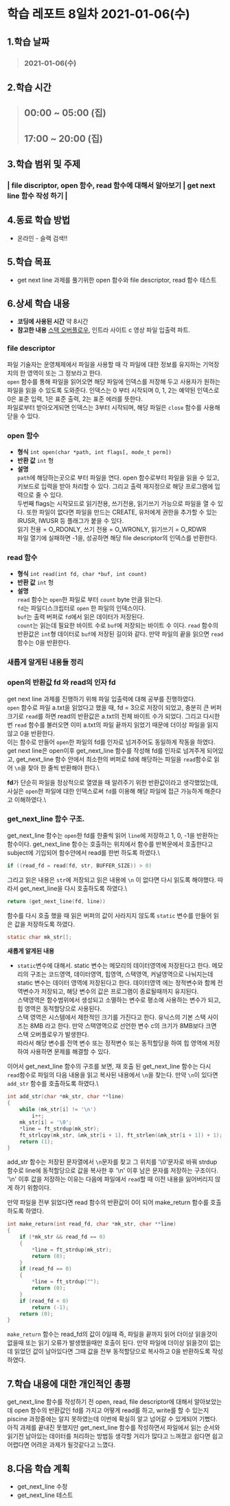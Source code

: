 # 학습 레포트 8일차 2021-01-06(수)
## 1.학습 날짜
> ### 2021-01-06(수)
## 2.학습 시간
> ## 00:00 ~ 05:00 (집)
> ## 17:00 ~ 20:00 (집)
## 3.학습 범위 및 주제
### | file discriptor, open 함수, read 함수에 대해서 알아보기 | get next line 함수 작성 하기 |
## 4.동료 학습 방법
- 온라인 - 슬랙 검색!!
## 5.학습 목표
- get next line 과제를 풀기위한 open 함수와 file descriptor, read 함수 테스트
## 6.상세 학습 내용
- **코딩에 사용된 시간** 약 8시간
- **참고한 내용** [스택 오버플로우](https://blog.naver.com/sosa654/221691037042), 인트라 사이트 c 영상 파일 입출력 파트.

### file descriptor
파일 기술자는 운영체제에서 파일을 사용할 때 각 파일에 대한 정보를 유지하는 기억장치의 한 영역이 또는 그 정보라고 한다.\
`open` 함수를 통해 파일을 읽어오면 해당 파일에 인덱스를 저장해 두고 사용자가 원하는 파일을 읽을 수 있도록 도와준다. 인덱스는 0 부터 시작되며 0, 1, 2는 예약된 인덱스로 0은 표준 입력, 1은 표준 출력, 2는 표준 에러를 뜻한다.\
파일로부터 받아오게되면 인덱스는 3부터 시작되며, 해당 파일은 `close` 함수를 사용해 닫을 수 있다.

### open 함수
- **형식** `int open(char *path, int flags[, mode_t perm])`
- **반환 값** `int` 형
- **설명**\
`path`에 해당하는곳으로 부터 파일을 연다.
open 함수로부터 파일을 읽을 수 있고, 키보드로 입력을 받아 처리할 수 있다. 그리고 출력 재지정으로 해당 프로그램에 입력으로 줄 수 있다.\
두번째 flags는 시작모드로 읽기전용, 쓰기전용, 읽기쓰기 가능으로 파일을 열 수 있다. 또한 파일이 없다면 파일을 만드는 CREATE, 유저에게 권한을 추가할 수 있는 IRUSR, IWUSR 등 플래그가 붙을 수 있다.\
읽기 전용 = O_RDONLY, 쓰기 전용 = O_WRONLY, 읽기쓰기 = O_RDWR\
파일 열기에 실패하면 -1을, 성공하면 해당 file descriptor의 인덱스를 반환한다.

### read 함수
- **형식** `int read(int fd, char *buf, int count)`
- **반환 값** `int` 형
- **설명**\
`read` 함수는 `open`한 파일로 부터 `count` byte 만큼 읽는다.\
`fd`는 파일디스크립터로 `open` 한 파일의 인덱스이다.\
`buf`는 출력 버퍼로 `fd`에서 읽은 데이터가 저장된다.\
`count`는 읽는데 필요한 바이트 수로 `buf`에 저장되는 바이트 수 이다.
`read` 함수의 반환값은 `int`형 데이터로 `buf`에 저장된 길이와 같다.
만약 파일의 끝을 읽으면 `read` 함수는 0을 반환한다.

### 새롭게 알게된 내용들 정리
### open의 반환값 fd 와 read의 인자 fd
get next line 과제를 진행하기 위해 파일 입출력에 대해 공부를 진행하였다.\
`open` 함수로 파일 a.txt을 읽었다고 했을 때, fd = 3으로 저장이 되었고, 충분히 큰 버퍼크기로 `read`를 하면 read의 반환값은 a.txt의 전체 바이트 수가 되었다. 그리고 다시한번 `read` 함수를 불러오면 이미 a.txt의 파일 끝까지 읽었기 때문에 더이상 파일을 읽지 않고 0을 반환한다.\
이는 함수로 만들어 `open`한 파일의 fd를 인자로 넘겨주어도 동일하게 작동을 하였다.\
get next line은 open이후 get_next_line 함수를 작성해 fd를 인자로 넘겨주게 되어있고, get_next_line 함수 안에서 최소한의 버퍼로 fd에 해당하는 파일을 `read`함수로 읽어 `\n`을 찾아 한 줄씩 반환해야 한다.\

**fd**가 단순히 파일을 정상적으로 열였을 때 알려주기 위한 반환값이라고 생각했었는데, 사실은 `open`한 파일에 대한 인덱스로써 `fd`를 이용해 해당 파일에 접근 가능하게 해준다고 이해하였다.\

### get_next_line 함수 구조.
get_next_line 함수는 `open`한 fd를 한줄씩 읽어 `line`에 저장하고 1, 0, -1을 반환하는 함수이다. get_next_line 함수는 호출하는 위치에서 함수를 반복문에서 호출한다고 subject에 기입되어 함수안에서 read를 한번 하도록 하였다.\
```c
if ((read_fd = read(fd, str, BUFFER_SIZE)) > 0)
```
그리고 읽은 내용은 `str`에 저장되고 읽은 내용에 `\n` 이 없다면 다시 읽도록 해야했다. 따라서 get_next_line을 다시 호출하도록 하였다.\
```c
return (get_next_line(fd, line))
```
함수를 다시 호출 했을 때 읽은 버퍼의 값이 사라지지 않도록 `static` 변수를 만들어 읽은 값을 저장하도록 하였다.
```c
static char mk_str[];
```

**새롭게 알게된 내용**
- `static`변수에 대해서.
static 변수는 메모리의 데이터영역에 저장된다고 한다. 메모리의 구조는 코드영역, 데이터영역, 힙영역, 스택영역, 커널영역으로 나눠지는데 static 변수는 데이터 영역에 저장된다고 한다. 데이터영역 에는 정적변수와 함께 전역변수가 저장되고, 해당 변수의 값은 프로그램이 종료될때까지 유지된다.\
스택영역은 함수범위에서 생성되고 소멸하는 변수로 평소에 사용하는 변수가 되고, 힙 영역은 동적할당으로 사용된다.\
스택 영역은 시스템에서 제한적인 크기를 가진다고 한다. 유닉스의 기본 스택 사이즈는 8MB 라고 한다. 만약 스택영역으로 선언한 변수 c의 크기가 8MB보다 크면 스택 오버플로우가 발생한다.\
따라서 해당 변수를 전역 변수 또는 정적변수 또는 동적할당을 하여 힙 영역에 저장하여 사용하면 문제를 해결할 수 있다.

이어서 get_next_line 함수의 구조를 보면, 재 호출 된 get_next_line 함수는 다시 `read`함수로 파일의 다음 내용을 읽고 복사된 내용에서 `\n`을 찾는다. 만약 `\n`이 있다면 `add_str` 함수를 호출하도록 하였다.\
```c
int add_str(char *mk_str, char **line)
{
    while (mk_str[i] != '\n')
        i++;
    mk_str[i] = '\0';
    *line = ft_strdup(mk_str);
    ft_strlcpy(mk_str, &mk_str[i + 1], ft_strlen(&mk_str[i + 1]) + 1);
    return (1);
}
```
add_str 함수는 저장된 문자열에서 `\n`문자를 찾고 그 위치를 '\0'문자로 바꿔 strdup 함수로 line에 동적할당으로 값을 복사한 후 '\n' 이후 남은 문자를 저장하는 구조이다.\
'\n' 이후 값을 저장하는 이유는 다음에 파일에서 `read`할 때 이전 내용을 잃어버리지 않게 하기 위함이다.

만약 파일을 전부 읽었다면 read 함수의 반환값이 0이 되어 make_return 함수를 호출하도록 하였다.
```c
int make_return(int read_fd, char *mk_str, char **line)
{
    if (*mk_str && read_fd == 0)
    {
        *line = ft_strdup(mk_str);
        return (0);
    }
    if (read_fd == 0)
    {
        *line = ft_strdup("");
        return (0);
    }
    if (read_fd < 0)
        return (-1);
    return (0);
}
```
`make_return` 함수는 read_fd의 값이 0일때 즉, 파일을 끝까지 읽어 더이상 읽을것이 없을때 또는 읽기 오류가 발생했을때만 호출이 된다. 만약 파일에 더이상 읽을것이 없는데 읽었던 값이 남아있다면 그때 값을 전부 동적할당으로 복사하고 0을 반환하도록 작성하였다.

## 7.학습 내용에 대한 개인적인 총평
get_next_line 함수를 작성하기 전 open, read, file descriptor에 대해서 알아보았는데 open 함수의 반환값인 fd를 가지고 어떻게 read를 하고, write를 할 수 있는지 piscine 과정중에는 알지 못하였는데 이번에 확실히 알고 넘어갈 수 있게되어 기뻤다.\
아직 과제를 끝내진 못했지만 get_next_line 함수를 작성하면서 파일에서 읽는 순서와 읽기전 남아있는 데이터를 처리하는 방법등 생각할 거리가 많다고 느껴졌고 쉽다면 쉽고 어렵다면 어려운 과제가 될것같다고 느꼈다.

## 8.다음 학습 계획
- get_next_line 수정
- get_next_line 테스트